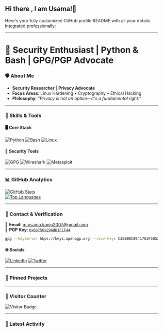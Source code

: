 ## Hi there , I am Usama!👋


Here's your fully customized GitHub profile README with all your details integrated professionally:

---

# **🔐 Security Enthusiast | Python & Bash | GPG/PGP Advocate**  

### **🛡️ About Me**  
- **Security Researcher** | **Privacy Advocate**  
- **Focus Areas**: Linux Hardening • Cryptography • Ethical Hacking  
- **Philosophy**: *"Privacy is not an option—it's a fundamental right."*  

---

### **🔧 Skills & Tools**  
#### **🖥️ Core Stack**  
![Python](https://img.shields.io/badge/Python-3776AB?style=for-the-badge&logo=python&logoColor=white)
![Bash](https://img.shields.io/badge/Bash-4EAA25?style=for-the-badge&logo=gnu-bash&logoColor=white)
![Linux](https://img.shields.io/badge/Linux-FCC624?style=for-the-badge&logo=linux&logoColor=black)  

#### **🔐 Security Tools**  
![GPG](https://img.shields.io/badge/GPG-0093DD?style=for-the-badge&logo=gnu-privacy-guard&logoColor=white)
![Wireshark](https://img.shields.io/badge/Wireshark-1679A7?style=for-the-badge&logo=wireshark&logoColor=white)
![Metasploit](https://img.shields.io/badge/Metasploit-ED1C24?style=for-the-badge)  

---

### **📊 GitHub Analytics**  
[![GitHub Stats](https://github-readme-stats.vercel.app/api?username=usama-kanjo&show_icons=true&theme=dark&hide_border=true)](https://github.com/usama-kanjo)  
[![Top Languages](https://github-readme-stats.vercel.app/api/top-langs/?username=usama-kanjo&layout=compact&theme=dark&hide_border=true)](https://github.com/usama-kanjo)  

---

### **🔗 Contact & Verification**  
📧 **Email**: [m.osama.kanjo2007@gmail.com](mailto:m.osama.kanjo2007@gmail.com)  
🔑 **PGP Key**: [`0x68750929ABD1F1F44`](https://keys.openpgp.org/vks/v1/by-fingerprint/C3EB00C8941781F6B5279BF68750929ABD1F1F44)  
```bash
gpg --keyserver hkps://keys.openpgp.org --recv-keys C3EB00C8941781F6B5279BF68750929ABD1F1F44
```  

#### **🌐 Socials**  
[![LinkedIn](https://img.shields.io/badge/LinkedIn-0A66C2?style=for-the-badge&logo=linkedin&logoColor=white)](YOUR_LINKEDIN_LINK)
[![Twitter](https://img.shields.io/badge/Twitter-1DA1F2?style=for-the-badge&logo=twitter&logoColor=white)](YOUR_TWITTER_LINK)  

---

### **📌 Pinned Projects**  
<!--
[![Hardened Linux Setup](https://github-readme-stats.vercel.app/api/pin/?username=usama-kanjo&repo=hardened-linux&theme=radical)](https://github.com/usama-kanjo/hardened-linux)  
[![PGP Toolkit](https://github-readme-stats.vercel.app/api/pin/?username=usama-kanjo&repo=pgp-toolkit&theme=radical)](https://github.com/usama-kanjo/pgp-toolkit)  
-->
---

### **🔎 Visitor Counter**  
![Visitor Badge](https://api.visitorbadge.io/api/visitors?path=https%3A%2F%2Fgithub.com%2Fusama-kanjo&label=PROFILE%20VIEWS&countColor=%23263759)  

---

### **🔄 Latest Activity**  
<!--START_SECTION:activity-->
<!-- Automatically updates with your recent GitHub activity -->
<!--END_SECTION:activity-->



<!--
**usama-kanjo/usama-kanjo** is a ✨ _special_ ✨ repository because its `README.md` (this file) appears on your GitHub profile.

Here are some ideas to get you started:

- 🔭 I’m currently working on ...
- 🌱 I’m currently learning ...
- 👯 I’m looking to collaborate on ...
- 🤔 I’m looking for help with ...
- 💬 Ask me about ...
- 📫 How to reach me: ...
- 😄 Pronouns: ...
- ⚡ Fun fact: ...
-->

